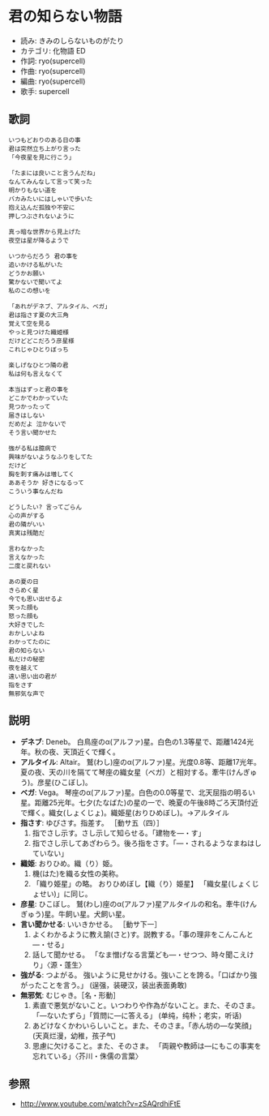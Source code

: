 君の知らない物語
=================

- 読み: きみのしらないものがたり
- カテゴリ: 化物語 ED
- 作詞: ryo(supercell)
- 作曲: ryo(supercell)
- 編曲: ryo(supercell)
- 歌手: supercell


歌詞
-----

    いつもどおりのある日の事
    君は突然立ち上がり言った
    「今夜星を見に行こう」

    「たまには良いこと言うんだね」
    なんてみんなして言って笑った
    明かりもない道を
    バカみたいにはしゃいで歩いた
    抱え込んだ孤独や不安に
    押しつぶされないように

    真っ暗な世界から見上げた
    夜空は星が降るようで

    いつからだろう 君の事を
    追いかける私がいた
    どうかお願い
    驚かないで聞いてよ
    私のこの想いを

    「あれがデネブ、アルタイル、ベガ」
    君は指さす夏の大三角
    覚えて空を見る
    やっと見つけた織姫様
    だけどどこだろう彦星様
    これじゃひとりぼっち

    楽しげなひとつ隣の君
    私は何も言えなくて

    本当はずっと君の事を
    どこかでわかっていた
    見つかったって
    届きはしない
    だめだよ 泣かないで
    そう言い聞かせた

    強がる私は臆病で
    興味がないようなふりをしてた
    だけど
    胸を刺す痛みは増してく
    ああそうか 好きになるって
    こういう事なんだね

    どうしたい? 言ってごらん
    心の声がする
    君の隣がいい
    真実は残酷だ

    言わなかった
    言えなかった
    二度と戻れない

    あの夏の日
    きらめく星
    今でも思い出せるよ
    笑った顔も
    怒った顔も
    大好きでした
    おかしいよね
    わかってたのに
    君の知らない
    私だけの秘密
    夜を越えて
    遠い思い出の君が
    指をさす
    無邪気な声で


説明
-----

- **デネブ**: Deneb。 白鳥座のα(アルファ)星。白色の1.3等星で、距離1424光年。秋の夜、天頂近くで輝く。
- **アルタイル**: Altair。 鷲(わし)座のα(アルファ)星。光度0.8等、距離17光年。夏の夜、天の川を隔てて琴座の織女星（ベガ）と相対する。牽牛(けんぎゅう)。彦星(ひこぼし)。
- **ベガ**: Vega。 琴座のα(アルファ)星。白色の0.0等星で、北天屈指の明るい星。距離25光年。七夕(たなばた)の星の一で、晩夏の午後8時ごろ天頂付近で輝く。織女(しょくじょ)。織姫星(おりひめぼし)。→アルタイル
- **指さす**: ゆびさす。指差す。 ［動サ五（四）］
    1. 指でさし示す。さし示して知らせる。「建物を―・す」
    2. 指でさし示してあざわらう。後ろ指をさす。「―・されるようなまねはしていない」
- **織姫**: おりひめ。織（り）姫。
    1. 機(はた)を織る女性の美称。
    2. 「織り姫星」の略。 おりひめぼし【織（り）姫星】 「織女星(しょくじょせい)」に同じ。
- **彦星**: ひこぼし。 鷲(わし)座のα(アルファ)星アルタイルの和名。牽牛(けんぎゅう)星。牛飼い星。犬飼い星。
- **言い聞かせる**: いいきかせる。 ［動サ下一］
    1. よくわかるように教え諭(さと)す。説教する。「事の理非をこんこんと―・せる」
    2. 話して聞かせる。 「なま憎げなる言葉ども―・せつつ、時々聞こえけり」〈源・蓬生〉
- **強がる**: つよがる。 強いように見せかける。強いことを誇る。「口ばかり強がったことを言う。」 (逞强，装硬汉，装出表面勇敢)
- **無邪気**: むじゃき。［名・形動］
    1. 素直で悪気がないこと。いつわりや作為がないこと。また、そのさま。「―ないたずら」「質問に―に答える」 (单纯，纯朴；老实，听话)
    2. あどけなくかわいらしいこと。また、そのさま。「赤ん坊の―な笑顔」 (天真烂漫，幼稚，孩子气)
    3. 思慮に欠けること。また、そのさま。 「両親や教師は―にもこの事実を忘れている」〈芥川・侏儒の言葉〉


参照
-----

- <http://www.youtube.com/watch?v=zSAQrdhiFtE>
